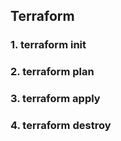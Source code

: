 ## Terraform

### 1. terraform init
### 2. terraform plan
### 3. terraform apply
### 4. terraform destroy